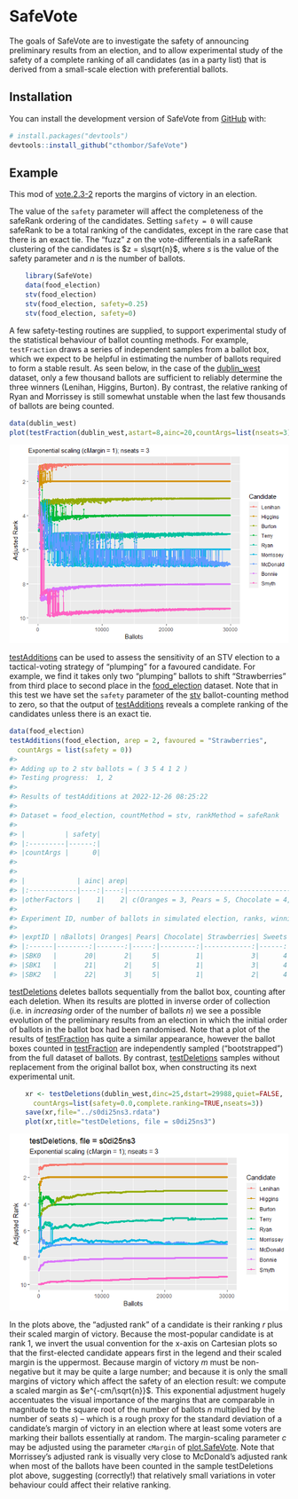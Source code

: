 
<!-- README.md is generated from README.Rmd. Please edit that file -->

# SafeVote

<!-- badges: start -->
<!-- badges: end -->

The goals of SafeVote are to investigate the safety of announcing
preliminary results from an election, and to allow experimental study of
the safety of a complete ranking of all candidates (as in a party list)
that is derived from a small-scale election with preferential ballots.

## Installation

You can install the development version of SafeVote from
[GitHub](https://github.com/) with:

``` r
# install.packages("devtools")
devtools::install_github("cthombor/SafeVote")
```

## Example

This mod of
[vote.2.3-2](https://cran.r-project.org/web/packages/vote/index.html)
reports the margins of victory in an election.

The value of the `safety` parameter will affect the completeness of the
safeRank ordering of the candidates. Setting `safety = 0` will cause
safeRank to be a total ranking of the candidates, except in the rare
case that there is an exact tie. The “fuzz” $z$ on the
vote-differentials in a safeRank clustering of the candidates is
$z = s\sqrt{n}$, where $s$ is the value of the safety parameter and $n$
is the number of ballots.

``` r
    library(SafeVote)
    data(food_election)
    stv(food_election)
    stv(food_election, safety=0.25)
    stv(food_election, safety=0)
```

A few safety-testing routines are supplied, to support experimental
study of the statistical behaviour of ballot counting methods. For
example, `testFraction` draws a series of independent samples from a
ballot box, which we expect to be helpful in estimating the number of
ballots required to form a stable result. As seen below, in the case of
the [dublin_west](dublin_west) dataset, only a few thousand ballots are
sufficient to reliably determine the three winners (Lenihan, Higgins,
Burton). By contrast, the relative ranking of Ryan and Morrissey is
still somewhat unstable when the last few thousands of ballots are being
counted.

``` r
data(dublin_west)
plot(testFraction(dublin_west,astart=8,ainc=20,countArgs=list(nseats=3)))
```

![](man/figures/testFraction.png)

[testAdditions](testAdditions) can be used to assess the sensitivity of
an STV election to a tactical-voting strategy of “plumping” for a
favoured candidate. For example, we find it takes only two “plumping”
ballots to shift “Strawberries” from third place to second place in the
[food_election](food_election) dataset. Note that in this test we have
set the `safety` parameter of the [stv](stv) ballot-counting method to
zero, so that the output of [testAdditions](testAdditions) reveals a
complete ranking of the candidates unless there is an exact tie.

``` r
data(food_election) 
testAdditions(food_election, arep = 2, favoured = "Strawberries", 
  countArgs = list(safety = 0))
#> 
#> Adding up to 2 stv ballots = ( 3 5 4 1 2 )
#> Testing progress:  1, 2
#> 
#> Results of testAdditions at 2022-12-26 08:25:22
#> 
#> Dataset = food_election, countMethod = stv, rankMethod = safeRank
#> 
#> |          | safety|
#> |:---------|------:|
#> |countArgs |      0|
#> 
#> 
#> |             | ainc| arep|                                                         tacticalBallot|
#> |:------------|----:|----:|----------------------------------------------------------------------:|
#> |otherFactors |    1|    2| c(Oranges = 3, Pears = 5, Chocolate = 4, Strawberries = 1, Sweets = 2)|
#> 
#> Experiment ID, number of ballots in simulated election, ranks, winning margins:
#> 
#> |exptID | nBallots| Oranges| Pears| Chocolate| Strawberries| Sweets| m.Oranges| m.Pears| m.Chocolate| m.Strawberries|  m.Sweets|
#> |:------|--------:|-------:|-----:|---------:|------------:|------:|---------:|-------:|-----------:|--------------:|---------:|
#> |SBK0   |       20|       2|     5|         1|            3|      4| 1.4451111|       2|           8|      1.7774444| 0.7774444|
#> |SBK1   |       21|       2|     5|         1|            3|      4| 0.6673333|       2|           8|      2.6663333| 0.6663333|
#> |SBK2   |       22|       3|     5|         1|            2|      4| 3.4447778|       2|           8|      0.1104444| 0.5552222|
```

[testDeletions](testDeletions) deletes ballots sequentially from the
ballot box, counting after each deletion. When its results are plotted
in inverse order of collection (i.e. in *increasing* order of the number
of ballots $n$) we see a possible evolution of the preliminary results
from an election in which the initial order of ballots in the ballot box
had been randomised. Note that a plot of the results of
[testFraction](testFraction) has quite a similar appearance, however the
ballot boxes counted in [testFraction](testFraction) are independently
sampled (“bootstrapped”) from the full dataset of ballots. By contrast,
[testDeletions](testDeletions) samples without replacement from the
original ballot box, when constructing its next experimental unit.

``` r
    xr <- testDeletions(dublin_west,dinc=25,dstart=29988,quiet=FALSE,
      countArgs=list(safety=0.0,complete.ranking=TRUE,nseats=3))
    save(xr,file="../s0di25ns3.rdata")
    plot(xr,title="testDeletions, file = s0di25ns3")
```

![](man/figures/s0di25ns3.png)

In the plots above, the “adjusted rank” of a candidate is their ranking
$r$ plus their scaled margin of victory. Because the most-popular
candidate is at rank 1, we invert the usual convention for the x-axis on
Cartesian plots so that the first-elected candidate appears first in the
legend and their scaled margin is the uppermost. Because margin of
victory $m$ must be non-negative but it may be quite a large number; and
because it is only the small margins of victory which affect the safety
of an election result: we compute a scaled margin as $e^{-cm/\sqrt{n}}$.
This exponential adjustment hugely accentuates the visual importance of
the margins that are comparable in magnitude to the square root of the
number of ballots $n$ multiplied by the number of seats $s$) – which is
a rough proxy for the standard deviation of a candidate’s margin of
victory in an election where at least some voters are marking their
ballots essentially at random. The margin-scaling parameter $c$ may be
adjusted using the parameter `cMargin` of
[plot.SafeVote](plot.SafeVote). Note that Morrissey’s adjusted rank is
visually very close to McDonald’s adjusted rank when most of the ballots
have been counted in the sample testDeletions plot above, suggesting
(correctly!) that relatively small variations in voter behaviour could
affect their relative ranking.
